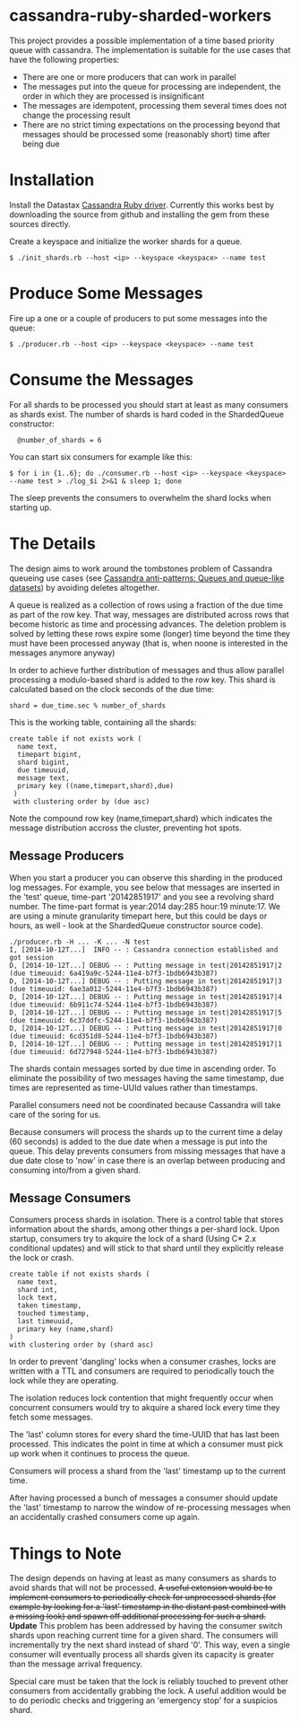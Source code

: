 cassandra-ruby-sharded-workers
==============================

This project provides a possible implementation of a time based priority
queue with cassandra. The implementation is suitable for the use cases
that have the following properties:

- There are one or more producers that can work in parallel
- The messages put into the queue for processing are independent, the order in which they are processed is insignificant
- The messages are idempotent, processing them several times does not change the processing result
- There are no strict timing expectations on the processing beyond that messages should be processed some (reasonably short) time after being due

# Installation

Install the Datastax [Cassandra Ruby driver](https://github.com/datastax/ruby-driver). Currently this works best
by downloading the source from github and installing the gem from these sources directly.

Create a keyspace and initialize the worker shards for a queue.

    $ ./init_shards.rb --host <ip> --keyspace <keyspace> --name test

# Produce Some Messages

Fire up a one or a couple of producers to put some messages into the queue:

    $ ./producer.rb --host <ip> --keyspace <keyspace> --name test

# Consume the Messages

For all shards to be processed you should start at least as many consumers as shards exist.
The number of shards is hard coded in the ShardedQueue constructor:
      
      @number_of_shards = 6

You can start six consumers for example like this:

    $ for i in {1..6}; do ./consumer.rb --host <ip> --keyspace <keyspace> --name test > ./log_$i 2>&1 & sleep 1; done

The sleep prevents the consumers to overwhelm the shard locks when starting up.

# The Details

The design aims to work around the tombstones problem of Cassandra queueing use cases
(see [Cassandra anti-patterns: Queues and queue-like datasets](http://www.datastax.com/dev/blog/cassandra-anti-patterns-queues-and-queue-like-datasets))
by avoiding deletes altogether. 

A queue is realized as a collection of rows using a fraction of the due time as
part of the row key. That way, messages are distributed across rows that become
historic as time and processing advances. The deletion problem is solved by
letting these rows expire some (longer) time beyond the time they must have
been processed anyway (that is, when noone is interested in the messages anymore
anyway)

In order to achieve further distribution of messages and thus allow parallel
processing a modulo-based shard is added to the row key. This shard is calculated
based on the clock seconds of the due time:

    shard = due_time.sec % number_of_shards

This is the working table, containing all the shards:

    create table if not exists work (
      name text,
      timepart bigint,
      shard bigint,
      due timeuuid,
      message text,
      primary key ((name,timepart,shard),due)
     )
     with clustering order by (due asc)

Note the compound row key (name,timepart,shard) which indicates the message distribution
accross the cluster, preventing hot spots.

## Message Producers

When you start a producer you can observe this sharding in the produced log messages. For example,
you see below that messages are inserted in the 'test' queue, time-part '20142851917' and you see a
revolving shard number. The time-part format is year:2014 day:285 hour:19 minute:17. We are using
a minute granularity timepart here, but this could be days or hours, as well - look at the ShardedQueue
constructor source code).

    ./producer.rb -H ... -K ... -N test
    I, [2014-10-12T...]  INFO -- : Cassandra connection established and got session
    D, [2014-10-12T...] DEBUG -- : Putting message in test|20142851917|2 (due timeuuid: 6a419a9c-5244-11e4-b7f3-1bdb6943b387)
    D, [2014-10-12T...] DEBUG -- : Putting message in test|20142851917|3 (due timeuuid: 6ae3a012-5244-11e4-b7f3-1bdb6943b387)
    D, [2014-10-12T...] DEBUG -- : Putting message in test|20142851917|4 (due timeuuid: 6b911c74-5244-11e4-b7f3-1bdb6943b387)
    D, [2014-10-12T...] DEBUG -- : Putting message in test|20142851917|5 (due timeuuid: 6c37ddfc-5244-11e4-b7f3-1bdb6943b387)
    D, [2014-10-12T...] DEBUG -- : Putting message in test|20142851917|0 (due timeuuid: 6cd351d8-5244-11e4-b7f3-1bdb6943b387)
    D, [2014-10-12T...] DEBUG -- : Putting message in test|20142851917|1 (due timeuuid: 6d727948-5244-11e4-b7f3-1bdb6943b387) 

The shards contain messages sorted by due time in ascending order. To eliminate the possibility
of two messages having the same timestamp, due times are represented as time-UUId values rather than
timestamps.

Parallel consumers need not be coordinated because Cassandra will take care of the soring for us.

Because consumers will process the shards up to the current time a delay (60 seconds) is added to the due date
when a message is put into the queue. This delay prevents consumers from missing messages that have a due date
close to 'now' in case there is an overlap between producing and consuming into/from a given shard.

## Message Consumers

Consumers process shards in isolation. There is a control table that stores information about the
shards, among other things a per-shard lock. Upon startup, consumers try to akquire the lock
of a shard (Using C* 2.x conditional updates) and will stick to that shard until they explicitly
release the lock or crash.

    create table if not exists shards (
      name text,
      shard int,
      lock text,
      taken timestamp,
      touched timestamp,
      last timeuuid,
      primary key (name,shard)
    )
    with clustering order by (shard asc)

In order to prevent 'dangling' locks when a consumer crashes, locks are written with a TTL and
consumers are required to periodically touch the lock while they are operating.

The isolation reduces lock contention that might frequently occur when concurrent
consumers would try to akquire a shared lock every time they fetch some messages.

The 'last' column stores for every shard the time-UUID that has last been processed.
This indicates the point in time at which a consumer must pick up work
when it continues to process the queue.

Consumers will process a shard from the 'last' timestamp up to the current time.

After having processed a bunch of messages a consumer should update the 'last'
timestamp to narrow the window of re-processing messages when an accidentally
crashed consumers come up again.

# Things to Note

The design depends on having at least as many consumers as shards to avoid shards
that will not be processed. ~~A useful extension would be to implement consumers to
periodically check for unprocessed shards (for example by looking for a 'last'
timestamp in the distant past combined with a missing look) and spawn off
additional processing for such a shard.~~
**Update** This problem has been addressed by having the consumer switch shards
upon reaching current time for a given shard. The consumers will incrementally
try the next shard instead of shard '0'. This way, even a single consumer will
eventually process all shards given its capacity is greater than the message
arrival frequency.

Special care must be taken that the lock is reliably touched to prevent other
consumers from accidentally grabbing the lock. A useful addition would be
to do periodic checks and triggering an 'emergency stop' for a suspicios shard.


